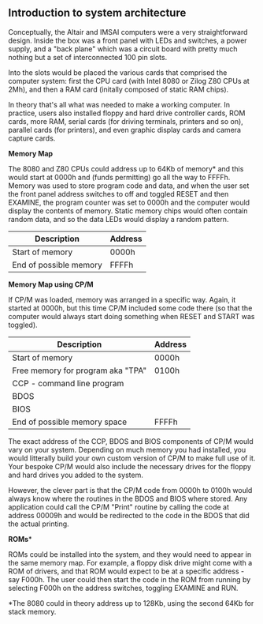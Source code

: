 ## Introduction to system architecture


Conceptually, the Altair and IMSAI computers were a very straightforward design. Inside the box was a front panel with LEDs and switches, a power supply, and a "back plane" which was a circuit board with pretty much nothing but a set of interconnected 100 pin slots.

Into the slots would be placed the various cards that comprised the computer system: first the CPU card (with Intel 8080 or Zilog Z80 CPUs at 2Mh), and then a RAM card (initally composed of static RAM chips).

In theory that's all what was needed to make a working computer. In practice, users also installed floppy and hard drive controller cards, ROM cards, more RAM, serial cards (for driving terminals, printers and so on), parallel cards (for printers), and even graphic display cards and camera capture cards.

**Memory Map**

The 8080 and Z80 CPUs could address up to 64Kb of memory* and this would start at 0000h and (funds permitting) go all the way to FFFFh. Memory was used to store program code and data, and when the user set the front panel address switches to off and toggled RESET and then EXAMINE, the program counter was set to 0000h and the computer would display the contents of memory. Static memory chips would often contain random data, and so the data LEDs would display a random pattern.

| Description     | Address |
|-----------------|---------|
| Start of memory | 0000h |
| End of possible memory   | FFFFh |



**Memory Map using CP/M**

If CP/M was loaded, memory was arranged in a specific way. Again, it started at 0000h, but this time CP/M included some code there (so that the computer would always start doing something when RESET and START was toggled).

| Description                       | Address |
|-----------------------------------|---------|
| Start of memory                   | 0000h   |
| Free memory for program aka "TPA" | 0100h   |
| CCP - command line program        |         |
| BDOS                              |         |
| BIOS                              |         |
| End of possible memory space      | FFFFh   |

The exact address of the CCP, BDOS and BIOS components of CP/M would vary on your system. Depending on much memory you had installed, you would litterally build your own custom version of CP/M to make full use of it. Your bespoke CP/M would also include the necessary drives for the floppy and hard drives you added to the system.

However, the clever part is that the CP/M code from 0000h to 0100h would always know where the routines in the BDOS and BIOS where stored. Any application could call the CP/M "Print" routine by calling the code at address 00009h and would be redirected to the code in the BDOS that did the actual printing.

**ROMs***

ROMs could be installed into the system, and they would need to appear in the same memory map. For example, a floppy disk drive might come with a ROM of drivers, and that ROM would expect to be at a specific address - say F000h. The user could then start the code in the ROM from running by selecting F000h on the address switches, toggling EXAMINE and RUN.

*The 8080 could in theory address up to 128Kb, using the second 64Kb for stack memory.